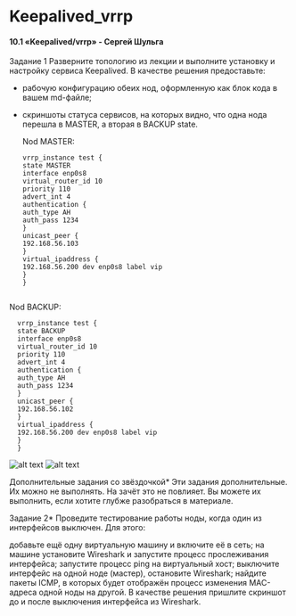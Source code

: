 # Keepalived_vrrp
#### 10.1 «Keepalived/vrrp» - Сергей Шульга

Задание 1
Разверните топологию из лекции и выполните установку и настройку сервиса Keepalived.
В качестве решения предоставьте:
- рабочую конфигурацию обеих нод, оформленную как блок кода в вашем md-файле;
- скриншоты статуса сервисов, на которых видно, что одна нода перешла в MASTER, а вторая в BACKUP state.
  
  Nod MASTER:
  
  ```                                                                                  
  vrrp_instance test {
  state MASTER
  interface enp0s8
  virtual_router_id 10
  priority 110
  advert_int 4
  authentication {
  auth_type AH
  auth_pass 1234
  }
  unicast_peer {
  192.168.56.103
  }
  virtual_ipaddress {
  192.168.56.200 dev enp0s8 label vip
  }
  }
```
```


Nod BACKUP:

```                                                                                        
  vrrp_instance test {
  state BACKUP
  interface enp0s8
  virtual_router_id 10
  priority 110
  advert_int 4
  authentication {
  auth_type AH
  auth_pass 1234
  }
  unicast_peer {
  192.168.56.102
  }
  virtual_ipaddress {
  192.168.56.200 dev enp0s8 label vip
  }
  }
```
![alt text](https://github.com/SergeiShulga/Keepalived_vrrp/blob/main/img/VirtualBox_host%202.png)
![alt text](https://github.com/SergeiShulga/Keepalived_vrrp/blob/main/img/VirtualBox_host%203.png)

Дополнительные задания со звёздочкой*
Эти задания дополнительные. Их можно не выполнять. На зачёт это не повлияет. Вы можете их выполнить, если хотите глубже разобраться в материале.

Задание 2*
Проведите тестирование работы ноды, когда один из интерфейсов выключен. Для этого:

добавьте ещё одну виртуальную машину и включите её в сеть;
на машине установите Wireshark и запустите процесс прослеживания интерфейса;
запустите процесс ping на виртуальный хост;
выключите интерфейс на одной ноде (мастер), остановите Wireshark;
найдите пакеты ICMP, в которых будет отображён процесс изменения MAC-адреса одной ноды на другой.
В качестве решения пришлите скриншот до и после выключения интерфейса из Wireshark.
